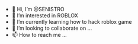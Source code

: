 - 👋 Hi, I’m @SENISTRO
- 👀 I’m interested in ROBLOX
- 🌱 I’m currently learning how to hack roblox game
- 💞️ I’m looking to collaborate on ...
- 📫 How to reach me ...

<!---
SENISTRO/SENISTRO is a ✨ special ✨ repository because its `README.md` (this file) appears on your GitHub profile.
You can click the Preview link to take a look at your changes.
--->
